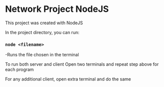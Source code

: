 # Network Project NodeJS

This project was created with NodeJS

In the project directory, you can run:

### `node <filename>`

-Runs the file chosen in the terminal

To run both server and client
Open two terminals and repeat step above for each program

For any additional client, open extra terminal and do the same